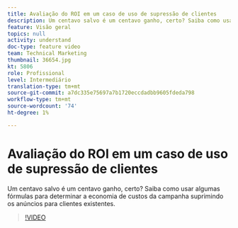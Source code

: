 ```yaml
---
title: Avaliação do ROI em um caso de uso de supressão de clientes
description: Um centavo salvo é um centavo ganho, certo? Saiba como usar algumas fórmulas para determinar a economia de custos da campanha suprimindo os anúncios para clientes existentes.
feature: Visão geral
topics: null
activity: understand
doc-type: feature video
team: Technical Marketing
thumbnail: 36654.jpg
kt: 5806
role: Profissional
level: Intermediário
translation-type: tm+mt
source-git-commit: a7dc335e75697a7b1720eccdadbb9605fdeda798
workflow-type: tm+mt
source-wordcount: '74'
ht-degree: 1%

---
```



# Avaliação do ROI em um caso de uso de supressão de clientes

Um centavo salvo é um centavo ganho, certo? Saiba como usar algumas fórmulas para determinar a economia de custos da campanha suprimindo os anúncios para clientes existentes.

>[!VIDEO](https://video.tv.adobe.com/v/36654/?quality=12&learn=on)
